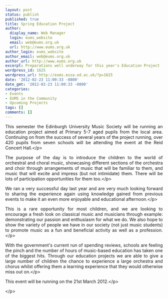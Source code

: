 ```yaml
---
layout: post
status: publish
published: true
title: Spring Education Project
author:
  display_name: Web Manager
  login: eums_website
  email: web@eums.org.uk
  url: http://www.eums.org.uk
author_login: eums_website
author_email: web@eums.org.uk
author_url: http://www.eums.org.uk
excerpt: Preparations well underway for this year's Education Project
wordpress_id: 1625
wordpress_url: http://eums.eusa.ed.ac.uk/?p=1625
date: '2012-02-23 11:00:33 -0800'
date_gmt: '2012-02-23 11:00:33 -0800'
categories:
- Events
- EUMS in the Community
- Upcoming Projects
tags: []
comments: []
---
```

<p style="text-align: justify;">This semester the Edinburgh University Music Society will be running an education project aimed at Primary 5-7 aged pupils from the local area. Continuing on from the success of several years of the project running, over 420 pupils from seven schools will be attending the event at the Reid Concert Hall.<&#47;p></p>
<p style="text-align: justify;">The purpose of the day is to introduce the children to the world of orchestral and choral music, showcasing different sections of the orchestra and choir through arrangements of music that will be familiar to them, and music that will excite and impress (but not intimidate) them. There will be lots of participation opportunities for them too.<&#47;p></p>
<p style="text-align: justify;">We ran a very successful day last year and are very much looking forward to sharing the experience again using knowledge gained from previous events to make it an even more enjoyable and educational afternoon.<&#47;p></p>
<p style="text-align: justify;">This is a rare opportunity for most children, and we are looking to encourage a fresh look on classical music and musicians through example: demonstrating our passion and enthusiasm for what we do. We also hope to show the variety of people we have in our society (not just music students) to promote music as a fun and beneficial activity as well as a profession.<&#47;p></p>
<p style="text-align: justify;">With the government's current run of spending reviews, schools are feeling the pinch and the number of hours of music-based education has taken one of the biggest hits. Through our education projects we are able to give a large number of children the chance to experience a large orchestra and chorus whilst offering them a learning experience that they would otherwise miss out on.<&#47;p></p>
<p style="text-align: justify;">This event will be running on the 21st March 2012.<&#47;p></p>
<p style="text-align: justify;"><&#47;p></p>
